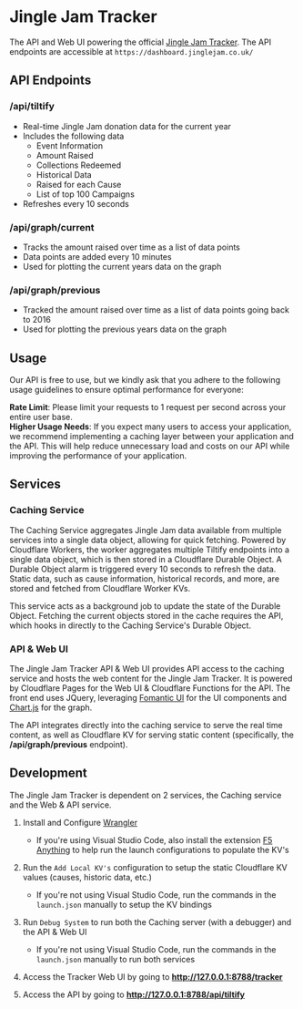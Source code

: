 # Jingle Jam Tracker # 
The API and Web UI powering the official [Jingle Jam Tracker](https://www.jinglejam.co.uk/tracker). The API endpoints are accessible at `https://dashboard.jinglejam.co.uk/`

## API Endpoints

### **/api/tiltify**
- Real-time Jingle Jam donation data for the current year
- Includes the following data
    - Event Information
    - Amount Raised
    - Collections Redeemed
    - Historical Data
    - Raised for each Cause
    - List of top 100 Campaigns
- Refreshes every 10 seconds

### **/api/graph/current**
- Tracks the amount raised over time as a list of data points
- Data points are added every 10 minutes
- Used for plotting the current years data on the graph

### **/api/graph/previous**
- Tracked the amount raised over time as a list of data points going back to 2016
- Used for plotting the previous years data on the graph

## Usage
Our API is free to use, but we kindly ask that you adhere to the following usage guidelines to ensure optimal performance for everyone:

**Rate Limit**: Please limit your requests to 1 request per second across your entire user base.<br>
**Higher Usage Needs**: If you expect many users to access your application, we recommend implementing a caching layer between your application and the API. This will help reduce unnecessary load and costs on our API while improving the performance of your application.


## Services

### Caching Service
The Caching Service aggregates Jingle Jam data available from multiple services into a single data object, allowing for quick fetching. Powered by Cloudflare Workers, the worker aggregates multiple Tiltify endpoints into a single data object, which is then stored in a Cloudflare Durable Object. A Durable Object alarm is triggered every 10 seconds to refresh the data. Static data, such as cause information, historical records, and more, are stored and fetched from Cloudflare Worker KVs.

This service acts as a background job to update the state of the Durable Object. Fetching the current objects stored in the cache requires the API, which hooks in directly to the Caching Service's Durable Object.

### API & Web UI
The Jingle Jam Tracker API & Web UI provides API access to the caching service and hosts the web content for the Jingle Jam Tracker. It is powered by Cloudflare Pages for the Web UI & Cloudflare Functions for the API. The front end uses JQuery, leveraging [Fomantic UI](https://fomantic-ui.com/) for the UI components and [Chart.js](https://www.chartjs.org/) for the graph.

The API integrates directly into the caching service to serve the real time content, as well as Cloudflare KV for serving static content (specifically, the **/api/graph/previous** endpoint).


## Development
The Jingle Jam Tracker is dependent on 2 services, the Caching service and the Web & API service.

1. Install and Configure [Wrangler](https://developers.cloudflare.com/workers/wrangler/)
    - If you're using Visual Studio Code, also install the extension [F5 Anything](https://marketplace.visualstudio.com/items?itemName=discretegames.f5anything) to help run the launch configurations to populate the KV's

2. Run the `Add Local KV's` configuration to setup the static Cloudflare KV values (causes, historic data, etc.)
    - If you're not using Visual Studio Code, run the commands in the `launch.json` manually to setup the KV bindings

3. Run `Debug System` to run both the Caching server (with a debugger) and the API & Web UI
    - If you're not using Visual Studio Code, run the commands in the `launch.json` manually to run both services

4. Access the Tracker Web UI by going to **http://127.0.0.1:8788/tracker**

5. Access the API by going to **http://127.0.0.1:8788/api/tiltify**
